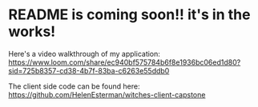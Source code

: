 # README is coming soon!! it's in the works!

Here's a video walkthrough of my application: https://www.loom.com/share/ec940bf575784b6f8e1936bc06ed1d80?sid=725b8357-cd38-4b7f-83ba-c6263e55ddb0

The client side code can be found here: https://github.com/HelenEsterman/witches-client-capstone
